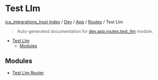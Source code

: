 # Test Llm

[ica_integrations_host Index](../../../../README.md#ica_integrations_host-index) / [Dev](../../../index.md#dev) / [App](../../index.md#app) / [Routes](../index.md#routes) / Test Llm

> Auto-generated documentation for [dev.app.routes.test_llm](https://github.com/destiny/ica_integrations_host/blob/main/dev/app/routes/test_llm/__init__.py) module.

- [Test Llm](#test-llm)
  - [Modules](#modules)

## Modules

- [Test Llm Router](./test_llm_router.md)
